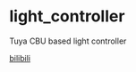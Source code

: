 # light_controller
Tuya CBU based light controller

[bilibili](https://www.bilibili.com/video/BV1oh411x77k?share_source=copy_web)
